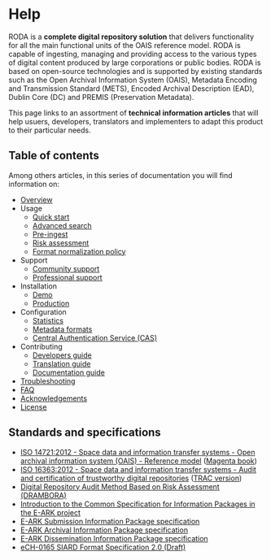 # Help

RODA is a **complete digital repository solution** that delivers functionality for all the main functional units of the OAIS reference model. RODA is capable of ingesting, managing and providing access to the various types of digital content produced by large corporations or public bodies. RODA is based on open-source technologies and is supported by existing standards such as the Open Archival Information System (OAIS), Metadata Encoding and Transmission Standard (METS), Encoded Archival Description (EAD), Dublin Core (DC) and PREMIS (Preservation Metadata).

This page links to an assortment of **technical information articles** that will help usuers, developers, translators and implementers to adapt this product to their particular needs.


## Table of contents

Among others articles, in this series of documentation you will find information on:

- [Overview](Overview.md)
- Usage
	- [Quick start](Quickstart.md)
	- [Advanced search](Advanced_Search.md)
	- [Pre-ingest](Pre_Ingest.md)
	- [Risk assessment](Risk_Assessment.md)
	- [Format normalization policy](Format_Normalization_Policy.md)
- Support
	- [Community support](Community_Support.md)	
	- [Professional support](Professional_Support.md)
- Installation
	- [Demo](Installation_Testing_Environments.md)
	- [Production](Installation_Production_Environments.md)
- Configuration
	- [Statistics](Statistics.md)
	- [Metadata formats](Metadata_Formats.md)
	- [Central Authentication Service (CAS)](Central_Authentication_Service.md)
- Contributing
	- [Developers guide](Developers_Guide.md)
	- [Translation guide](Translation_Guide.md)
	- [Documentation guide](Documentation_Guide.md)
- [Troubleshooting](Troubleshooting.md)
- [FAQ](FAQ.md)
- [Acknowledgements](Acknowledgements.md)
- [License](License.md)

## Standards and specifications

*   [ISO 14721:2012 - Space data and information transfer systems - Open archival information system (OAIS) - Reference model](http://www.iso.org/iso/catalogue_detail.htm?csnumber=57284) ([Magenta book](http://public.ccsds.org/publications/archive/650x0m2.pdf))
*   [ISO 16363:2012 - Space data and information transfer systems - Audit and certification of trustworthy digital repositories](http://www.iso.org/iso/catalogue_detail.htm?csnumber=56510) ([TRAC version](https://www.crl.edu/sites/default/files/d6/attachments/pages/trac_0.pdf))
*   [Digital Repository Audit Method Based on Risk Assessment (DRAMBORA)](http://www.repositoryaudit.eu/download/)
*   [Introduction to the Common Specification for Information Packages in the E-ARK project](http://www.eark-project.com/resources/specificationdocs/50-draftcommonspec-1/file)
*   [E-ARK Submission Information Package specification](http://www.eark-project.com/resources/project-deliverables/51-d33pilotspec/file)
*   [E-ARK Archival Information Package specification](http://www.eark-project.com/resources/project-deliverables/53-d43earkaipspec-1/file)
*   [E-ARK Dissemination Information Package specification](http://www.eark-project.com/resources/project-deliverables/61-d53-pilot-dip-specification/file)
*   [eCH-0165 SIARD Format Specification 2.0 (Draft)](http://www.eark-project.com/resources/specificationdocs/32-specification-for-siard-format-v20/file)

